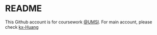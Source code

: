 # README

This Github account is for coursework [@UMSI](https://www.si.umich.edu). For main account, please check [kx-Huang](https://github.com/kx-huang)

